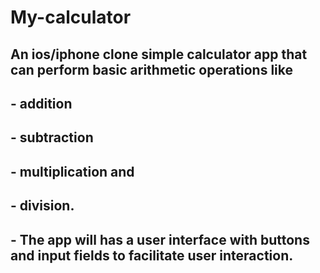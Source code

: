 # My-calculator

## An ios/iphone clone simple calculator app that can perform basic arithmetic operations like
## - addition 
## - subtraction
## - multiplication and 
## - division. 
## - The app will has a user interface with buttons and input fields to facilitate user interaction.
